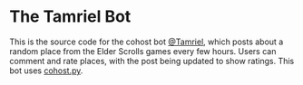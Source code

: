 # The Tamriel Bot
This is the source code for the cohost bot [@Tamriel](https://cohost.org/Tamriel), which posts about a random place from the Elder Scrolls games every few hours.
Users can comment and rate places, with the post being updated to show ratings. This bot uses [cohost.py](https://github.com/valknight/Cohost.py).
